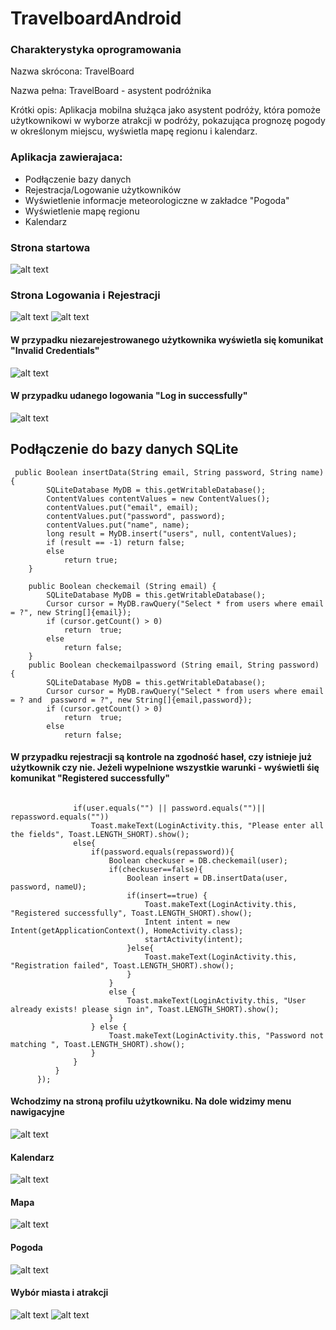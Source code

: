 # TravelboardAndroid

### Charakterystyka  oprogramowania 
Nazwa skrócona: TravelBoard

Nazwa pełna: TravelBoard - asystent podróżnika

Krótki opis: Aplikacja mobilna służąca jako asystent podróży, która pomoże użytkownikowi w wyborze atrakcji w podróży, pokazująca prognozę pogody w określonym miejscu, wyświetla mapę regionu i kalendarz. 

### Aplikacja zawierajaca: 
* Podłączenie bazy danych
* Rejestracja/Logowanie użytkowników
* Wyświetlenie informacje meteorologiczne w zakładce "Pogoda"
* Wyświetlenie mapę regionu
* Kalendarz 

### Strona startowa
![alt text](img/1.png)

### Strona Logowania i Rejestracji 
![alt text](img/2.png)
![alt text](img/3.png)
#### W przypadku niezarejestrowanego użytkownika wyświetla się komunikat "Invalid Credentials"
![alt text](img/6.png)
#### W przypadku udanego logowania "Log in successfully"
![alt text](img/7.png)

## Podłączenie do bazy danych SQLite 
```
 public Boolean insertData(String email, String password, String name) {
        SQLiteDatabase MyDB = this.getWritableDatabase();
        ContentValues contentValues = new ContentValues();
        contentValues.put("email", email);
        contentValues.put("password", password);
        contentValues.put("name", name);
        long result = MyDB.insert("users", null, contentValues);
        if (result == -1) return false;
        else
            return true;
    }

    public Boolean checkemail (String email) {
        SQLiteDatabase MyDB = this.getWritableDatabase();
        Cursor cursor = MyDB.rawQuery("Select * from users where email = ?", new String[]{email});
        if (cursor.getCount() > 0)
            return  true;
        else
            return false;
    }
    public Boolean checkemailpassword (String email, String password) {
        SQLiteDatabase MyDB = this.getWritableDatabase();
        Cursor cursor = MyDB.rawQuery("Select * from users where email = ? and  password = ?", new String[]{email,password});
        if (cursor.getCount() > 0)
            return  true;
        else
            return false;
  ```
  #### W przypadku rejestracji są kontrole na zgodność haseł, czy istnieje już użytkownik czy nie. Jeżeli wypelnione wszystkie warunki - wyświetli śię komunikat "Registered successfully"
  ```
  
                if(user.equals("") || password.equals("")|| repassword.equals(""))
                    Toast.makeText(LoginActivity.this, "Please enter all the fields", Toast.LENGTH_SHORT).show();
                else{
                    if(password.equals(repassword)){
                        Boolean checkuser = DB.checkemail(user);
                        if(checkuser==false){
                            Boolean insert = DB.insertData(user, password, nameU);
                            if(insert==true) {
                                Toast.makeText(LoginActivity.this, "Registered successfully", Toast.LENGTH_SHORT).show();
                                Intent intent = new Intent(getApplicationContext(), HomeActivity.class);
                                startActivity(intent);
                            }else{
                                Toast.makeText(LoginActivity.this, "Registration failed", Toast.LENGTH_SHORT).show();
                            }
                        }
                        else {
                            Toast.makeText(LoginActivity.this, "User already exists! please sign in", Toast.LENGTH_SHORT).show();
                        }
                    } else {
                        Toast.makeText(LoginActivity.this, "Password not matching ", Toast.LENGTH_SHORT).show();
                    }
                }
            }
        });
  ```
          
#### Wchodzimy na stroną profilu użytkowniku. Na dole widzimy menu nawigacyjne 
![alt text](img/0.png)
#### Kalendarz
![alt text](img/8.png)
#### Mapa
![alt text](img/10.png)
#### Pogoda
![alt text](img/9.png)
#### Wybór miasta i atrakcji
![alt text](img/11.png)
![alt text](img/12.png)

